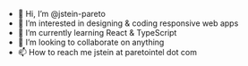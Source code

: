 - 👋 Hi, I’m @jstein-pareto
- 👀 I’m interested in designing & coding responsive web apps
- 🌱 I’m currently learning React & TypeScript
- 💞️ I’m looking to collaborate on anything
- 📫 How to reach me jstein at paretointel dot com

<!---
jstein-pareto/jstein-pareto is a ✨ special ✨ repository because its `README.md` (this file) appears on your GitHub profile.
You can click the Preview link to take a look at your changes.
--->
